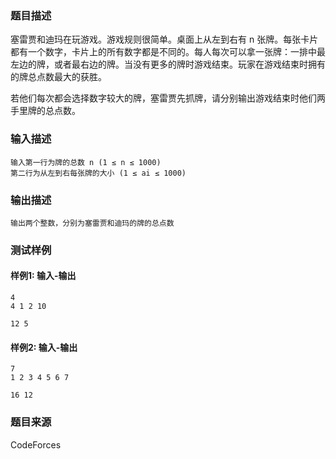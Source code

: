 ### 题目描述

塞雷贾和迪玛在玩游戏。游戏规则很简单。桌面上从左到右有 n 张牌。每张卡片都有一个数字，卡片上的所有数字都是不同的。每人每次可以拿一张牌：一排中最左边的牌，或者最右边的牌。当没有更多的牌时游戏结束。玩家在游戏结束时拥有的牌总点数最大的获胜。

若他们每次都会选择数字较大的牌，塞雷贾先抓牌，请分别输出游戏结束时他们两手里牌的总点数。

### 输入描述

```
输入第一行为牌的总数 n (1 ≤ n ≤ 1000)
第二行为从左到右每张牌的大小 (1 ≤ ai ≤ 1000)
```

### 输出描述

```
输出两个整数，分别为塞雷贾和迪玛的牌的总点数
```

### 测试样例

#### 样例1: 输入-输出

```
4
4 1 2 10
```

```
12 5
```

#### 样例2: 输入-输出

```
7
1 2 3 4 5 6 7
```

```
16 12
```

### 题目来源

CodeForces
